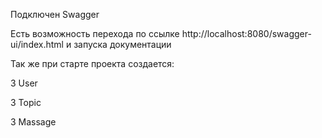 Подключен Swagger 

Есть возможность перехода по ссылке http://localhost:8080/swagger-ui/index.html и запуска документации

Так же при старте проекта создается: 

3 User

3 Topic

3 Massage

